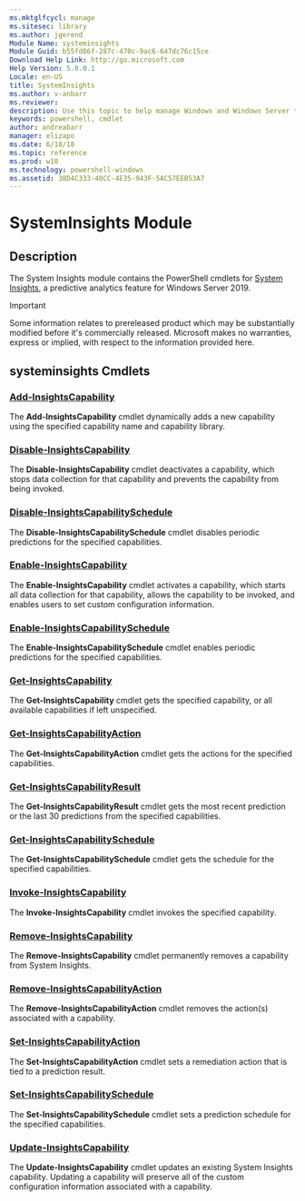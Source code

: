 ```yaml
---
ms.mktglfcycl: manage
ms.sitesec: library
ms.author: jgerend
Module Name: systeminsights
Module Guid: b55fd86f-287c-470c-9ac6-647dc76c15ce
Download Help Link: http://go.microsoft.com
Help Version: 5.0.0.1
Locale: en-US
title: SystemInsights
ms.author: v-anbarr
ms.reviewer:
description: Use this topic to help manage Windows and Windows Server technologies with Windows PowerShell.
keywords: powershell, cmdlet
author: andreabarr
manager: elizapo
ms.date: 6/18/18
ms.topic: reference
ms.prod: w10
ms.technology: powershell-windows
ms.assetid: 38D4C333-40CC-4E35-943F-5AC57EEB53A7
---
```


# SystemInsights Module

## Description
The System Insights module contains the PowerShell cmdlets for [System Insights](https://aka.ms/SystemInsights), a predictive analytics feature for Windows Server 2019.

>[!IMPORTANT]
>Some information relates to prereleased product which may be substantially modified before it's commercially released. Microsoft makes no warranties, express or implied, with respect to the information provided here.

## systeminsights Cmdlets
### [Add-InsightsCapability](Add-InsightsCapability.md)
The **Add-InsightsCapability** cmdlet dynamically adds a new capability using the specified capability name and capability library.

### [Disable-InsightsCapability](Disable-InsightsCapability.md)
The **Disable-InsightsCapability** cmdlet deactivates a capability, which stops data collection for that capability and prevents the capability from being invoked.

### [Disable-InsightsCapabilitySchedule](Disable-InsightsCapabilitySchedule.md)
The **Disable-InsightsCapabilitySchedule** cmdlet disables periodic predictions for the specified capabilities.

### [Enable-InsightsCapability](Enable-InsightsCapability.md)
The **Enable-InsightsCapability** cmdlet activates a capability, which starts all data collection for that capability, allows the capability to be invoked, and enables users to set custom configuration information.

### [Enable-InsightsCapabilitySchedule](Enable-InsightsCapabilitySchedule.md)
The **Enable-InsightsCapabilitySchedule** cmdlet enables periodic predictions for the specified capabilities.

### [Get-InsightsCapability](Get-InsightsCapability.md)
The **Get-InsightsCapability** cmdlet gets the specified capability, or all available capabilities if left unspecified.

### [Get-InsightsCapabilityAction](Get-InsightsCapabilityAction.md)
The **Get-InsightsCapabilityAction** cmdlet gets the actions for the specified capabilities. 

### [Get-InsightsCapabilityResult](Get-InsightsCapabilityResult.md)
The **Get-InsightsCapabilityResult** cmdlet gets the most recent prediction or the last 30 predictions from the specified capabilities.

### [Get-InsightsCapabilitySchedule](Get-InsightsCapabilitySchedule.md)
The **Get-InsightsCapabilitySchedule** cmdlet gets the schedule for the specified capabilities.

### [Invoke-InsightsCapability](Invoke-InsightsCapability.md)
The **Invoke-InsightsCapability** cmdlet invokes the specified capability.

### [Remove-InsightsCapability](Remove-InsightsCapability.md)
The **Remove-InsightsCapability** cmdlet permanently removes a capability from System Insights. 

### [Remove-InsightsCapabilityAction](Remove-InsightsCapabilityAction.md)
The **Remove-InsightsCapabilityAction** cmdlet removes the action(s) associated with a capability.

### [Set-InsightsCapabilityAction](Set-InsightsCapabilityAction.md)
The **Set-InsightsCapabilityAction** cmdlet sets a remediation action that is tied to a prediction result.

### [Set-InsightsCapabilitySchedule](Set-InsightsCapabilitySchedule.md)
The **Set-InsightsCapabilitySchedule** cmdlet sets a prediction schedule for the specified capabilities.

### [Update-InsightsCapability](Update-InsightsCapability.md)
The **Update-InsightsCapability** cmdlet updates an existing System Insights capability. Updating a capability will preserve all of the custom configuration information associated with a capability.


